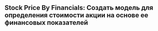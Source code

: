 ## Stock Price By Financials:  Создать модель для определения стоимости акции на основе ее финансовых показателей

